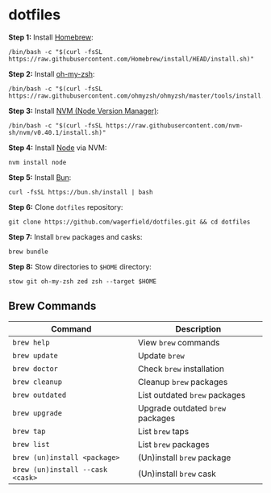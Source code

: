 # dotfiles

**Step 1:** Install [Homebrew](https://brew.sh):

    /bin/bash -c "$(curl -fsSL https://raw.githubusercontent.com/Homebrew/install/HEAD/install.sh)"

**Step 2:** Install [oh-my-zsh](https://ohmyz.sh):

    /bin/bash -c "$(curl -fsSL https://raw.githubusercontent.com/ohmyzsh/ohmyzsh/master/tools/install.sh)"

**Step 3:** Install [NVM (Node Version Manager)](https://github.com/nvm-sh/nvm#readme):

    /bin/bash -c "$(curl -fsSL https://raw.githubusercontent.com/nvm-sh/nvm/v0.40.1/install.sh)"

**Step 4:** Install [Node](https://nodejs.org) via NVM:

    nvm install node

**Step 5:** Install [Bun](https://bun.sh):

    curl -fsSL https://bun.sh/install | bash

**Step 6:** Clone `dotfiles` repository:

    git clone https://github.com/wagerfield/dotfiles.git && cd dotfiles

**Step 7:** Install `brew` packages and casks:

    brew bundle

**Step 8:** Stow directories to `$HOME` directory:

    stow git oh-my-zsh zed zsh --target $HOME

## Brew Commands

| Command                          | Description                      |
| -------------------------------- | -------------------------------- |
| `brew help`                      | View `brew` commands             |
| `brew update`                    | Update `brew`                    |
| `brew doctor`                    | Check `brew` installation        |
| `brew cleanup`                   | Cleanup `brew` packages          |
| `brew outdated`                  | List outdated `brew` packages    |
| `brew upgrade`                   | Upgrade outdated `brew` packages |
| `brew tap`                       | List `brew` taps                 |
| `brew list`                      | List `brew` packages             |
| `brew (un)install <package>`     | (Un)install `brew` package       |
| `brew (un)install --cask <cask>` | (Un)install `brew` cask          |
